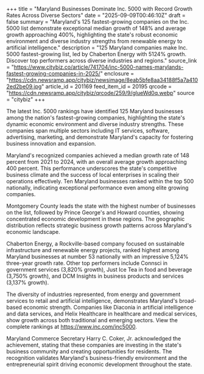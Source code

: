 +++
title = "Maryland Businesses Dominate Inc. 5000 with Record Growth Rates Across Diverse Sectors"
date = "2025-09-09T00:46:10Z"
draft = false
summary = "Maryland's 125 fastest-growing companies on the Inc. 5000 list demonstrate exceptional median growth of 148% and average growth approaching 400%, highlighting the state's robust economic environment and diverse industry strengths from renewable energy to artificial intelligence."
description = "125 Maryland companies make Inc. 5000 fastest-growing list, led by Chaberton Energy with 5124% growth. Discover top performers across diverse industries and regions."
source_link = "https://www.citybiz.co/article/741704/inc-5000-names-marylands-fastest-growing-companies-in-2025/"
enclosure = "https://cdn.newsramp.app/citybiz/newsimage/8eab5bfe8aa34188f5a7a4102ed2be09.jpg"
article_id = 201169
feed_item_id = 20195
qrcode = "https://cdn.newsramp.app/citybiz/qrcode/259/9/glueWd0q.webp"
source = "citybiz"
+++

<p>The latest Inc. 5000 rankings have identified 125 Maryland businesses among the nation's fastest-growing companies, highlighting the state's dynamic economic environment and diverse industry strengths. These companies span multiple sectors including IT services, software, advertising, marketing, and demonstrate Maryland's capacity for fostering business innovation and expansion.</p><p>Maryland's recognized companies achieved a median growth rate of 148 percent from 2021 to 2024, with an overall average growth approaching 400 percent. This performance underscores the state's competitive business climate and the success of local enterprises in scaling their operations effectively. Ten Maryland businesses ranked within the top 500 nationally, indicating exceptional performance even among elite growing companies.</p><p>Montgomery County leads the state with the highest number of businesses on the list, followed by Prince George's and Howard counties, showing concentrated economic development in these regions. The geographic distribution reflects strategic business growth patterns across Maryland's economic landscape.</p><p>Chaberton Energy, a Rockville-based company focused on sustainable infrastructure and renewable energy projects, ranked highest among Maryland businesses at number 53 nationally with an impressive 5,124% three-year growth rate. Other top performers include Connsci in government services (3,820% growth), Just Ice Tea in food and beverage (3,750% growth), and DCM Insights in business products and services (3,137% growth).</p><p>The diversity of industries represented, from energy and government services to retail and artificial intelligence, demonstrates Maryland's broad-based economic strength. Companies like Diaconia in artificial intelligence and data services, and Helix Healthcare in healthcare and medical services, show growth across both traditional and emerging sectors. View the complete rankings at <a href="https://www.inc.com/inc5000" rel="nofollow" target="_blank">https://www.inc.com/inc5000</a>.</p><p>Maryland Commerce Secretary Harry C. Coker, Jr. acknowledged the achievement, stating that these companies are investing in the state's business community and creating opportunities for residents. The recognition validates Maryland's business-friendly environment and the entrepreneurial spirit driving economic development throughout the state.</p>